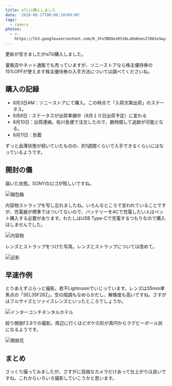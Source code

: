 ```yaml
---
title: α7iii購入しました
date: '2018-08-17T00:00:10+09:00'
tags:
  - camera
photos:
  - >-
    https://lh3.googleusercontent.com/0_JFo7BEOesRYz6LxDn6nesIlRk5xSwy-KZ42laVBu_5zEKbA-x54TsQgylzObjsgwQhsn6AZhdoM_IJkL3TYnl1h1SymPBHbDY350oW7S3HsrwBkvXwRoCuRgZiIEK2Mm5Zy_iJPlAHzZky_c__kCUasIMZoRNVBgeL5GQ1OjOATUIwZiXgFVkHZVcb0YR3GgowKyjMkiJAUzGiNd1ALr8Qpp5X8un8hsE5N3TmjdVaV-hqsIwBOcSH6KSzyv4DRKHqiJkb2AB58exWaFhUfwSkgAC3SPVXiaadp4bzzAQRqCjQ43Ztsdi4QO6rRfOO-XsgKdbkATJXQr23YQ-Mp1iqYASoxWUEwORfszQHeMQAOPIJSJ_RFM6b7vxe5A1YIDChCxB0atmsvlLxZVDJcNoblqOl4doErJcco8kDqLlneQmel3HHowRqz8suaXQdl-oXIqUrOP5r8kpuyuDjSqa3IqXsXulPdVe9iE5PDduMrkVIGkDf72Kf0hwKIXUQlhn6tviQ4yOsAz5xF7TY6G1F-Irs1xeU_ydRfv_fJOft2FFcj3e2bc4nVbKQKN_f0fOoZlZci_RttGeL7YL-zgRcnYMkR1DejhqcUGDinF8HzhfXrBQ4H5cJABW4Z0n7i4Mv1uz4e7UwPFE4ZXj33t3XC3IDFSHWxw=w721-h541-no
---
```

更新が空きましたがα7iii購入しました。

<!-- more -->

量販店やネット通販でも売っていますが、ソニーストアなら株主優待券の15%OFFが使えます株主優待券の入手方法については調べてくださいね。

## 購入の記録
 - 8月3日AM：ソニーストアにて購入。この時点で「入荷次第出荷」のステータス。
 - 8月8日：ステータスが出荷準備中（8月１０日出荷予定）に変わる
 - 8月10日：出荷連絡。佐川急便で注文したので、数時間して追跡が可能となる。
 - 8月11日：到着

ずっと品薄状態が続いていたものの、約1週間くらいで入手できるくらいにはなっているようです。

## 開封の儀
届いた状態。SONYのロゴが眩しいですね。

![梱包箱](https://lh3.googleusercontent.com/-ItWoX0NswUZuVrIfsuqw30dxL0eby7frm6NE7ubhD_nyNvXt3WrX3XlObG7rynY8i0gw_Uyo24cyF4ye0fi1OAUuv-W5zEgGrbhCXNrjPC9zHpcBTj3zTvjS8DTcpFH8ga-epgQc9aP1IIobtUGcudeQoeS_0V4UAt9eFkREkJS0yN1HkABwtWr55Le1fhJFvoWg0VwCUj4Dql-Lumqnczf-Q4feWZrZb767ixXEjnMdTjWxmzKRcuMTH_7AmXc_USoH4Kk3EhoOGKKE5xgZP-O0zQUuCoNwkdobzVo5GrdTIizmQ4lNcnNecQMnWTFB8TdDFhTR3XgCD157j2DD6fl-2PJYR3O_vRhjeqbnV8toBL0tyYWbjOZ6OkC61LUIO-KRfMf49-fJGvssAWYo8sVof2j6gFg4v9UkugBVw5xZNaTvl8ATbnfZ-vU0SdGBL-1sy3L6vnsx18DVtPQ8vOI99QlPwwmRoKr79Y4UXB9zveiv8td8LLEcJdz4hcGLSe_HZ-xkHw2mrVg-oW8YzzPPlaKJjHXK5W967m5AIBzLYKkGtq5cMU0XFcmOraYoW-xqWxskV4SvesvLLWJ27Y2uYdCdN_ZhhgixEOF=w1804-h1352-no)


内容物ストラップを写し忘れましたね。いろんなところで言われていることですが、充電器が標準ではついてないので、バッテリーをACで充電したい人はベット購入する必要があります。わたしはUSB Type-Cで充電するつもりなので購入はしませんでした。

![内容物](https://lh3.googleusercontent.com/DPHcqnyD0OMnho_sw-9zr_blXMR6yCi30TyN28LwyWL3oYZD7LOmYBOpAGq6VWM9OUfngXwjQ9b-iva-P8OcYl2ZFKo4fnZmlC4iqzU2UIE7Z2dGRfaWC1tzr2eVSFktadmBc3nKUfcR16WamZWZ1qoGIRdU78mf4nJio9Qbo4OfGZr9isZ5Z6aa9lUIA3CZYVzc465hcya-sP0s6KqdkAC1UidJ6IlOTr-r4sgY-HKNgyMqyubddF4Uao4A3uXO7W1iTmx1FO-_8C9vLOt7d3Nk5744htirrqJ3AGnlnDVuSj8L0baqDLpRXgXqvttjxqf1uepcbjEgMofiv9WLWGHXhNA32dfhKfDjV7QvkJqdh8b02758LXfrVwyPScc6251M8TZTkHLY1CdQMtI48phOdNWuJLe5HdnwKLyMS7_-BrKBwtm3RU6lVlYuq6VLEr2mb7RDGWlyRcfDwRIDEJj-87BorzN2vDN6qyhok80_j0kF4oJx_xGbYVPpzHhXxA3iN58363kW3MguEvQ2k6u8i75zAsE8-z8y8hrGfIzLJavEF0IxMHbFHnwAEKOIv6chPzveMSp_vXIkiT004jeUFjAhCW-RgRjfp0vAypYMbUHW6kHF57kKjy36vSeISvvT3WYA4oxZgsNvrQto8r79Qtor4zNb3w=d)

レンズとストラップをつけた写真。レンズとストラップについては改めて。

![近影](https://lh3.googleusercontent.com/0_JFo7BEOesRYz6LxDn6nesIlRk5xSwy-KZ42laVBu_5zEKbA-x54TsQgylzObjsgwQhsn6AZhdoM_IJkL3TYnl1h1SymPBHbDY350oW7S3HsrwBkvXwRoCuRgZiIEK2Mm5Zy_iJPlAHzZky_c__kCUasIMZoRNVBgeL5GQ1OjOATUIwZiXgFVkHZVcb0YR3GgowKyjMkiJAUzGiNd1ALr8Qpp5X8un8hsE5N3TmjdVaV-hqsIwBOcSH6KSzyv4DRKHqiJkb2AB58exWaFhUfwSkgAC3SPVXiaadp4bzzAQRqCjQ43Ztsdi4QO6rRfOO-XsgKdbkATJXQr23YQ-Mp1iqYASoxWUEwORfszQHeMQAOPIJSJ_RFM6b7vxe5A1YIDChCxB0atmsvlLxZVDJcNoblqOl4doErJcco8kDqLlneQmel3HHowRqz8suaXQdl-oXIqUrOP5r8kpuyuDjSqa3IqXsXulPdVe9iE5PDduMrkVIGkDf72Kf0hwKIXUQlhn6tviQ4yOsAz5xF7TY6G1F-Irs1xeU_ydRfv_fJOft2FFcj3e2bc4nVbKQKN_f0fOoZlZci_RttGeL7YL-zgRcnYMkR1DejhqcUGDinF8HzhfXrBQ4H5cJABW4Z0n7i4Mv1uz4e7UwPFE4ZXj33t3XC3IDFSHWxw=w721-h541-no)

## 早速作例

とりあえずぶらっと撮影。若干Lightroomでいじっています。レンズは35mm単焦点の「SEL35F28Z」。空の階調もなめらかだし、解像度も高いですね。さすがはフルサイズとツァイスレンズといったところでしょうか。

![インターコンチネンタルホテル](https://lh3.googleusercontent.com/e-3hnRb7ufcY4M3-t0PQtopy1Rjyn91Q79ilWxNEYh0PXsI7jQLEuEbmp3sh6Uv7rpvolidHB0h6IpWyhsGCTx4sH15WAwAbJ1FxX724c7Dn8lqlml21weXIz_zWnUiBT0s3d649BQ9uq4Qxn0bu_LYnVHg1MaRtmW7fGfLVqxWIRi69ZkB2EK-8mBEvwWW55m4r8dK73sPtB1CHvnV3GWxLkxhH6G66wnEw4g30llvQcJwDA11J_xlKMaUBQ73MoCxw8KTgqkpxDsu7CIkcR1MF7Cv9WvNWfJzRjHT1ZXw92G4s-7Ifuqfax--SKMY9aV9qA66smdrQoQu6AM9Q0bM1SfF2ItAkC_-s_jdHgpr940nkbRwVaYFEEBc7oecAelB6bseHLAE0Y3DVVpe_heJZMay9nVV8M4ZGW7ftErLTPQh1Ut6Ns-gX06IH8l7YL37y6JZf949NAOB7BziSSWKD-l9xHRIEQweSwB-C0VpLTDBP9h4M6JQwG51q70e-z-X0oityA9djtOyb-CcYZVtnU8o_LwZLiTZX36wQhnYL52bFL_hOwa84qOxs4ygy5IunbT0aihRVLPQG_4DFg3KmyPYNA_Jhjwn_mNTsJjy-EmCE8Wq9hhiytTnzAkb2zBs4_7MMnSDyHU5y2ynZ76Gxs1wXuCRe=w2030-h1352-no)

絞り開放F2.8での撮影。周辺に行くほどボケの形が真円からラグビーボール状になるようです。

![開放花](https://lh3.googleusercontent.com/GheKTXwP_j4EMv3qpUs65hwEOF4xaWF9_UKaQT0Q32GHOTEtBJCDN6ne9nkQmK8epGY6YnocEod4xKNdrtbC4BcoPiqR7RvxPM9WhjovIUxmh2HA0YkgnFniBABBlVm7xh9U8QjdC1FjBd9-WVzzTPnxjMsMGyuIzrXWnOI5_LMTxklkRdjKU4e-P3Q6zcWIhEMaiI_RzV7svtAJDmganbRcckx2gtItQa-ad1kFrHEPbkWtBOWvXVts0A5UPqLIiyz-gmah7gQ0Ok4xwQaD3WfUvVDcSCbyW-vAlCThgKdRIXm59QZdRu9cwrNpDUI_UlYn2g1CvB07klmKjCD86nxU2wYdF8p_ETkmuyZjzfMGZuCZylpGv8N0O3gnQWmdjI68PXLKTtTRo2symeSSMmTGktyagQhxeyky_y8XmDkzllqH8Pdselim_oVUF_2M3X1ZaAeiM_DjU2atlNL7sKpL2VOB4qKT-fL5egYekLCTcoU5mI5NYuUQSYk2IE4MRILsXEliKV07lK2_UqZN-z9_QFVHwD7t5DqgMvVjC497plWj6mDyZivyZE2nwc2hY9jkRqlP8lWE_3w1oMDdNZzBVxEUYT72yz5uvg2ge9pbq9gOWO0jl9LfCIhHzDdEqWvIPDVet39XbDXD2r8racHjSske39eK=w2030-h1352-no)

## まとめ
さっくり撮ってみましたが、さすがに高価なカメラだけあって仕上がりは良いですね。これからいろいろ撮影していこうかと思います。
